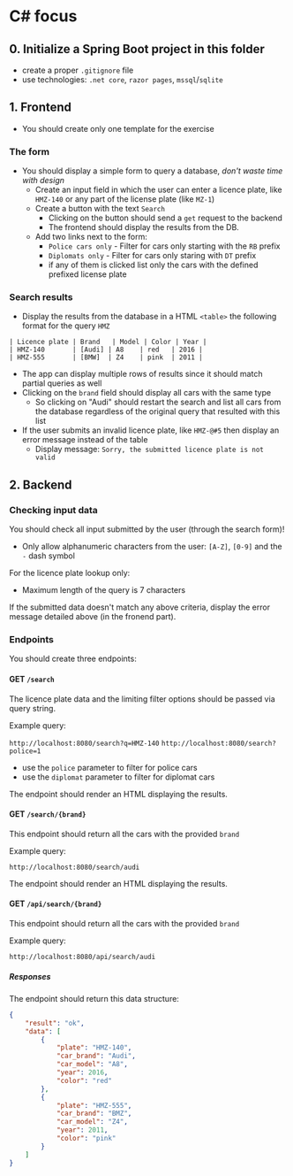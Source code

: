 
# C# focus

## 0. Initialize a Spring Boot project in this folder
 - create a proper `.gitignore` file
 - use technologies: `.net core`, `razor pages`, `mssql`/`sqlite`

## 1. Frontend
- You should create only one template for the exercise

### The form
 - You should display a simple form to query a database, _don't waste time with design_
    - Create an input field in which the user can enter a licence plate, like `HMZ-140` or any part of the license plate (like `MZ-1`)
    - Create a button with the text `Search`
        - Clicking on the button should send a `get` request to the backend
        - The frontend should display the results from the DB.
    - Add two links next to the form:
        - `Police cars only` - Filter for cars only starting with the `RB` prefix
        - `Diplomats only` - Filter for cars only staring with `DT` prefix
        - if any of them is clicked list only the cars with the defined prefixed license plate

### Search results
 - Display the results from the database in a HTML `<table>` the following format for the query `HMZ`

```
| Licence plate | Brand   | Model | Color | Year |
| HMZ-140       | [Audi] | A8    | red   | 2016 |
| HMZ-555       | [BMW]  | Z4    | pink  | 2011 |
```

 - The app can display multiple rows of results since it should match partial queries as well
 - Clicking on the `brand` field should display all cars with the same type
    - So clicking on "Audi" should restart the search and list all cars from the database regardless of the original query that resulted with this list
 - If the user submits an invalid licence plate, like `HMZ-@#5` then display an error message instead of the table
    - Display message: `Sorry, the submitted licence plate is not valid`

## 2. Backend

### Checking input data

You should check all input submitted by the user (through the search form)! 
 - Only allow alphanumeric characters from the user: `[A-Z]`, `[0-9]` and the `-` dash symbol

For the licence plate lookup only:
 - Maximum length of the query is 7 characters

If the submitted data doesn't match any above criteria, display the error message detailed above (in the fronend part).

### Endpoints

You should create three endpoints:

#### GET `/search`

The licence plate data and the limiting filter options should be passed via query string.

Example query:

`http://localhost:8080/search?q=HMZ-140`
`http://localhost:8080/search?police=1`

 - use the `police` parameter to filter for police cars
 - use the `diplomat` parameter to filter for diplomat cars

The endpoint should render an HTML displaying the results.

#### GET `/search/{brand}`

This endpoint should return all the cars with the provided `brand`

Example query:

`http://localhost:8080/search/audi`

The endpoint should render an HTML displaying the results.

#### GET `/api/search/{brand}`

This endpoint should return all the cars with the provided `brand`

Example query:

`http://localhost:8080/api/search/audi`

##### Responses

The endpoint should return this data structure:

```json
{
    "result": "ok",
    "data": [
        {
            "plate": "HMZ-140",
            "car_brand": "Audi",
            "car_model": "A8",
            "year": 2016,
            "color": "red"
        },
        {
            "plate": "HMZ-555",
            "car_brand": "BMZ",
            "car_model": "Z4",
            "year": 2011,
            "color": "pink"
        }
    ]
}
```
